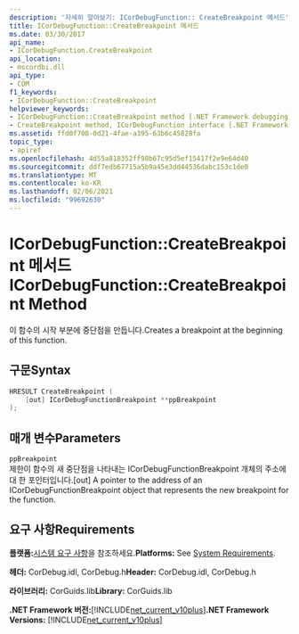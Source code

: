 ```yaml
---
description: '자세히 알아보기: ICorDebugFunction:: CreateBreakpoint 메서드'
title: ICorDebugFunction::CreateBreakpoint 메서드
ms.date: 03/30/2017
api_name:
- ICorDebugFunction.CreateBreakpoint
api_location:
- mscordbi.dll
api_type:
- COM
f1_keywords:
- ICorDebugFunction::CreateBreakpoint
helpviewer_keywords:
- ICorDebugFunction::CreateBreakpoint method [.NET Framework debugging]
- CreateBreakpoint method, ICorDebugFunction interface [.NET Framework debugging]
ms.assetid: ffd0f708-0d21-4fae-a395-63b6c45828fa
topic_type:
- apiref
ms.openlocfilehash: 4d55a818352ff98b67c95d5ef15417f2e9e64d40
ms.sourcegitcommit: ddf7edb67715a5b9a45e3dd44536dabc153c1de0
ms.translationtype: MT
ms.contentlocale: ko-KR
ms.lasthandoff: 02/06/2021
ms.locfileid: "99692630"
---
```

# <a name="icordebugfunctioncreatebreakpoint-method"></a><span data-ttu-id="398d3-103">ICorDebugFunction::CreateBreakpoint 메서드</span><span class="sxs-lookup"><span data-stu-id="398d3-103">ICorDebugFunction::CreateBreakpoint Method</span></span>

<span data-ttu-id="398d3-104">이 함수의 시작 부분에 중단점을 만듭니다.</span><span class="sxs-lookup"><span data-stu-id="398d3-104">Creates a breakpoint at the beginning of this function.</span></span>  
  
## <a name="syntax"></a><span data-ttu-id="398d3-105">구문</span><span class="sxs-lookup"><span data-stu-id="398d3-105">Syntax</span></span>  
  
```cpp  
HRESULT CreateBreakpoint (  
    [out] ICorDebugFunctionBreakpoint **ppBreakpoint  
);  
```  
  
## <a name="parameters"></a><span data-ttu-id="398d3-106">매개 변수</span><span class="sxs-lookup"><span data-stu-id="398d3-106">Parameters</span></span>  

 `ppBreakpoint`  
 <span data-ttu-id="398d3-107">제한이 함수의 새 중단점을 나타내는 ICorDebugFunctionBreakpoint 개체의 주소에 대 한 포인터입니다.</span><span class="sxs-lookup"><span data-stu-id="398d3-107">[out] A pointer to the address of an ICorDebugFunctionBreakpoint object that represents the new breakpoint for the function.</span></span>  
  
## <a name="requirements"></a><span data-ttu-id="398d3-108">요구 사항</span><span class="sxs-lookup"><span data-stu-id="398d3-108">Requirements</span></span>  

 <span data-ttu-id="398d3-109">**플랫폼:**[시스템 요구 사항](../../get-started/system-requirements.md)을 참조하세요.</span><span class="sxs-lookup"><span data-stu-id="398d3-109">**Platforms:** See [System Requirements](../../get-started/system-requirements.md).</span></span>  
  
 <span data-ttu-id="398d3-110">**헤더:** CorDebug.idl, CorDebug.h</span><span class="sxs-lookup"><span data-stu-id="398d3-110">**Header:** CorDebug.idl, CorDebug.h</span></span>  
  
 <span data-ttu-id="398d3-111">**라이브러리:** CorGuids.lib</span><span class="sxs-lookup"><span data-stu-id="398d3-111">**Library:** CorGuids.lib</span></span>  
  
 <span data-ttu-id="398d3-112">**.NET Framework 버전:**[!INCLUDE[net_current_v10plus](../../../../includes/net-current-v10plus-md.md)]</span><span class="sxs-lookup"><span data-stu-id="398d3-112">**.NET Framework Versions:** [!INCLUDE[net_current_v10plus](../../../../includes/net-current-v10plus-md.md)]</span></span>
